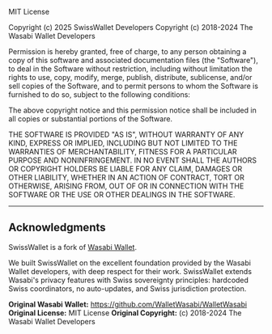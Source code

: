 MIT License

Copyright (c) 2025 SwissWallet Developers
Copyright (c) 2018-2024 The Wasabi Wallet Developers

Permission is hereby granted, free of charge, to any person obtaining a copy
of this software and associated documentation files (the "Software"), to deal
in the Software without restriction, including without limitation the rights
to use, copy, modify, merge, publish, distribute, sublicense, and/or sell
copies of the Software, and to permit persons to whom the Software is
furnished to do so, subject to the following conditions:

The above copyright notice and this permission notice shall be included in all
copies or substantial portions of the Software.

THE SOFTWARE IS PROVIDED "AS IS", WITHOUT WARRANTY OF ANY KIND, EXPRESS OR
IMPLIED, INCLUDING BUT NOT LIMITED TO THE WARRANTIES OF MERCHANTABILITY,
FITNESS FOR A PARTICULAR PURPOSE AND NONINFRINGEMENT. IN NO EVENT SHALL THE
AUTHORS OR COPYRIGHT HOLDERS BE LIABLE FOR ANY CLAIM, DAMAGES OR OTHER
LIABILITY, WHETHER IN AN ACTION OF CONTRACT, TORT OR OTHERWISE, ARISING FROM,
OUT OF OR IN CONNECTION WITH THE SOFTWARE OR THE USE OR OTHER DEALINGS IN THE
SOFTWARE.

---

## Acknowledgments

SwissWallet is a fork of [Wasabi Wallet](https://github.com/WalletWasabi/WalletWasabi).

We built SwissWallet on the excellent foundation provided by the Wasabi Wallet developers,
with deep respect for their work. SwissWallet extends Wasabi's privacy features with
Swiss sovereignty principles: hardcoded Swiss coordinators, no auto-updates, and
Swiss jurisdiction protection.

**Original Wasabi Wallet:** https://github.com/WalletWasabi/WalletWasabi
**Original License:** MIT License
**Original Copyright:** (c) 2018-2024 The Wasabi Wallet Developers
